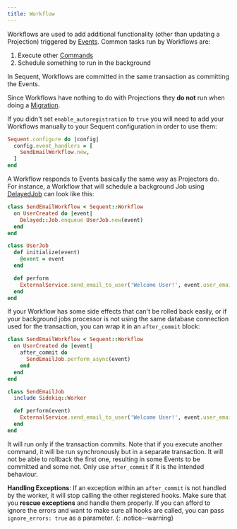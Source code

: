 ```yaml
---
title: Workflow
---
```


Workflows are used to add additional functionality (other than updating a Projection) triggered by [Events](event.html). Common
tasks run by Workflows are:

1. Execute other [Commands](command.html)
2. Schedule something to run in the background

In Sequent, Workflows are committed in the same transaction as committing the Events.

Since Workflows have nothing to do with Projections they **do not** run when doing a [Migration](migrations.html).

If you didn't set `enable_autoregistration` to `true` you will need to add your Workflows manually to your Sequent configuration in order to use them:

```ruby
Sequent.configure do |config|
  config.event_handlers = [
    SendEmailWorkflow.new,
  ]
end
```

A Workflow responds to Events basically the same way as Projectors do. For instance, a Workflow
that will schedule a background Job using [DelayedJob](https://github.com/collectiveidea/delayed_job)
can look like this:

```ruby
class SendEmailWorkflow < Sequent::Workflow
  on UserCreated do |event|
    Delayed::Job.enqueue UserJob.new(event)
  end
end

class UserJob
  def initialize(event)
    @event = event
  end

  def perform
    ExternalService.send_email_to_user('Welcome User!', event.user_email_address)
  end
end
```

If your Workflow has some side effects that can't be rolled back easily, or if your background jobs processor
is not using the same database connection used for the transaction, you can wrap it in an `after_commit` block:

```ruby
class SendEmailWorkflow < Sequent::Workflow
  on UserCreated do |event|
    after_commit do
      SendEmailJob.perform_async(event)
    end
  end
end

class SendEmailJob
  include Sidekiq::Worker

  def perform(event)
    ExternalService.send_email_to_user('Welcome User!', event.user_email_address)
  end
end
```

It will run only if the transaction commits. Note that if you execute another command, it will be run
synchronously but in a separate transaction. It will not be able to rollback the first one, resulting in some
Events to be committed and some not. Only use `after_commit` if it is the intended behaviour.

**Handling Exceptions**: If an exception within an `after_commit` is not handled by the worker, it will stop
calling the other registered hooks. Make sure that you **rescue exceptions** and handle them properly. If you can
afford to ignore the errors and want to make sure all hooks are called, you can pass `ignore_errors: true` as a parameter.
{: .notice--warning}
